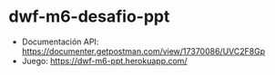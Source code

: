 # dwf-m6-desafio-ppt

- Documentación API: https://documenter.getpostman.com/view/17370086/UVC2F8Gp
- Juego: https://dwf-m6-ppt.herokuapp.com/
